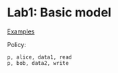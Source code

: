 # Lab1: Basic model

[Examples](https://github.com/casbin/casbin/tree/master/examples)

Policy:

```csv
p, alice, data1, read
p, bob, data2, write
```
